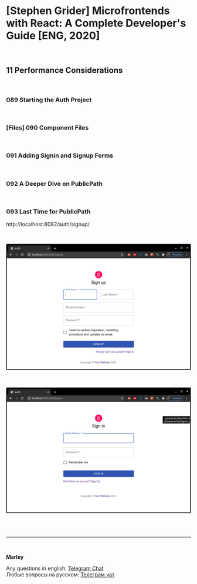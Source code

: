# [Stephen Grider] Microfrontends with React: A Complete Developer's Guide [ENG, 2020]

<br/>

## 11 Performance Considerations

<br/>

### 089 Starting the Auth Project

<br/>

### [Files] 090 Component Files

<br/>

### 091 Adding Signin and Signup Forms

<br/>

### 092 A Deeper Dive on PublicPath

<br/>

### 093 Last Time for PublicPath

http://localhost:8082/auth/signup/

<br/>

![Application](/img/pic-m11-p01.png?raw=true)

<br/>

![Application](/img/pic-m11-p02.png?raw=true)

<br/>

<br/>

---

<br/>

**Marley**

Any questions in english: <a href="https://jsdev.org/chat/">Telegram Chat</a>  
Любые вопросы на русском: <a href="https://jsdev.ru/chat/">Телеграм чат</a>
